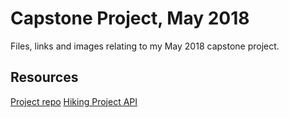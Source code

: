 # Capstone Project, May 2018

Files, links and images relating to my May 2018 capstone project.

## Resources

[Project repo](https://github.com/sarahbohr/trailmixr)
[Hiking Project API](https://www.hikingproject.com/data)
